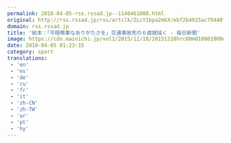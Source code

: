 ```yaml
---
permalink: 2018-04-05-rss.rssad.jp--1146461008.html
original: http://rss.rssad.jp/rss/artclk/ZLcY1bpa2mkX/ebf2b4925ac79440f1b187b465b24358?ul=AvHm8dxnafNF0KqxNd6Bb65Hoo045cNFdKuKnfv18EURTu9KOOus..g6vVsGtkDAblONcD4IqBvANH3Ku6DMzkrQ7Y5R
domain: rss.rssad.jp
title: '絵本：「平穏無事なありがたさを」交通事故死の６歳娘描く - 毎日新聞'
image: https://cdn.mainichi.jp/vol1/2015/12/18/20151218hrc00m010001000q/9.jpg?2
date: 2018-04-05 01:23:15
category: sport
translations: 
 - 'en'
 - 'es'
 - 'de'
 - 'ru'
 - 'fr'
 - 'it'
 - 'zh-CN'
 - 'zh-TW'
 - 'ar'
 - 'pt'
 - 'hy'
---
```


